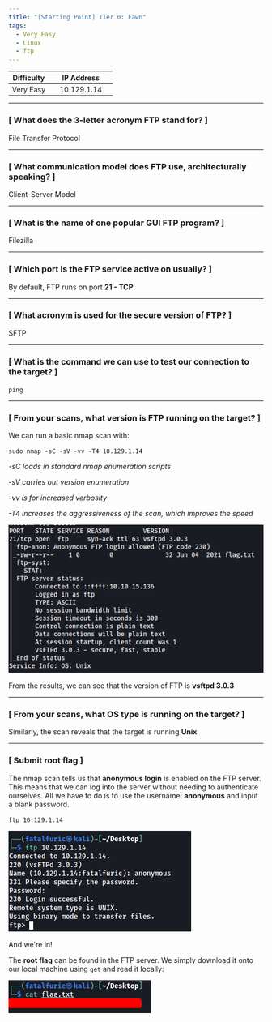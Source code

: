 ```yaml
---
title: "[Starting Point] Tier 0: Fawn"
tags:
  - Very Easy
  - Linux
  - ftp
---
```


| Difficulty |  |  IP Address   |  |
| :--------: |--| :-----------: |--|
|  Very Easy |  |  10.129.1.14  |  |

---

### [ What does the 3-letter acronym FTP stand for? ]

File Transfer Protocol

---

### [ What communication model does FTP use, architecturally speaking? ]

Client-Server Model

---

### [ What is the name of one popular GUI FTP program? ]

Filezilla

---

### [ Which port is the FTP service active on usually? ]

By default, FTP runs on port **21 - TCP**.

---

### [ What acronym is used for the secure version of FTP? ]

SFTP

---

### [ What is the command we can use to test our connection to the target? ]

`ping`

---

### [ From your scans, what version is FTP running on the target? ]

We can run a basic nmap scan with:

```
sudo nmap -sC -sV -vv -T4 10.129.1.14
```

*-sC loads in standard nmap enumeration scripts*

*-sV carries out version enumeration*

*-vv is for increased verbosity*

*-T4 increases the aggressiveness of the scan, which improves the speed*

![screenshot1](../assets/images/fawn/screenshot1.png)

From the results, we can see that the version of FTP is **vsftpd 3.0.3** 

---

### [ From your scans, what OS type is running on the target? ]

Similarly, the scan reveals that the target is running **Unix**.

---

### [ Submit root flag ]

The nmap scan tells us that **anonymous login** is enabled on the FTP server. This means that we can log into the server without needing to authenticate ourselves. All we have to do is to use the username: **anonymous** and input a blank password.

```
ftp 10.129.1.14
```

![screenshot2](../assets/images/fawn/screenshot2.png)

And we're in!

The **root flag** can be found in the FTP server. We simply download it onto our local machine using `get` and read it locally:

![screenshot3](../assets/images/fawn/screenshot3.png)
